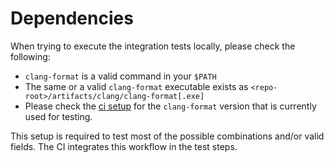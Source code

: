 
# Dependencies

When trying to execute the integration tests locally, please check the following:

* `clang-format` is a valid command in your `$PATH`
* The same or a valid `clang-format` executable exists as `<repo-root>/artifacts/clang/clang-format[.exe]`
* Please check the [ci setup](../.github/setup/) for the `clang-format` version that is currently used for testing.

This setup is required to test most of the possible combinations and/or valid fields. The CI integrates this workflow in the test steps.

